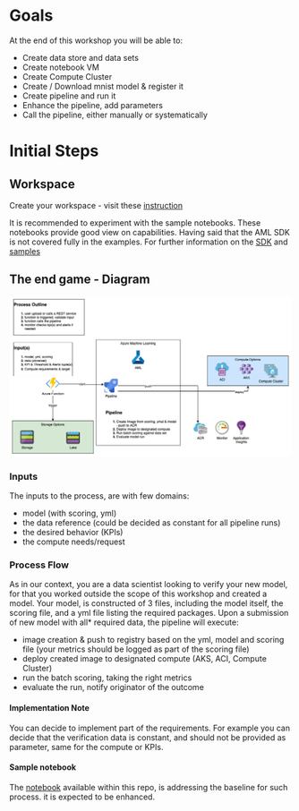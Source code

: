 # Goals
At the end of this workshop you will be able to:
- Create data store and data sets
- Create notebook VM
- Create Compute Cluster
- Create / Download mnist model & register it
- Create pipeline and run it
- Enhance the pipeline, add parameters
- Call the pipeline, either manually or systematically 

# Initial Steps
## Workspace
Create your workspace - visit these [instruction](https://docs.microsoft.com/en-us/azure/machine-learning/concept-azure-machine-learning-architecture)

It is recommended to experiment with the sample notebooks. These notebooks provide good view on capabilities. Having said that the AML SDK is not covered fully in the examples. For further information on the [SDK](https://docs.microsoft.com/en-us/python/api/overview/azure/ml/?view=azure-ml-py) and [samples](https://github.com/Azure/MachineLearningNotebooks)

## The end game - Diagram
![workshop diagram](pics/MlOps-Workshop.png)

### Inputs
The inputs to the process, are with few domains:
- model (with scoring, yml)
- the data reference (could be decided as constant for all pipeline runs)
- the desired behavior (KPIs)
- the compute needs/request
### Process Flow
As in our context, you are a data scientist looking to verify your new model, for that you worked outside the scope of this workshop and created a model.
Your model, is constructed of 3 files, including the model itself, the scoring file, and a yml file listing the required packages. 
Upon a submission of new model with all* required data, the pipeline will execute:
- image creation & push to registry based on the yml, model and scoring file (your metrics should be logged as part of the scoring file)
- deploy created image to designated compute (AKS, ACI, Compute Cluster)
- run the batch scoring, taking the right metrics
- evaluate the run, notify originator of the outcome


#### Implementation Note
You can decide to implement part of the requirements. 
For example you can decide that the verification data is constant, and should not be provided as parameter, same for the compute or KPIs.

#### Sample notebook
The [notebook](sample-pipeline.ipynb) available within this repo, is addressing the baseline for such process. it is expected to be enhanced. 